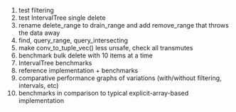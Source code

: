 
1. test filtering
1. test IntervalTree single delete
1. rename delete_range to drain_range and add remove_range that throws the data away
1. find, query_range, query_intersecting
1. make conv_to_tuple_vec() less unsafe, check all transmutes
1. benchmark bulk delete with 10 items at a time
1. IntervalTree benchmarks
1. reference implementation + benchmarks
1. comparative performance graphs of variations (with/without filtering, intervals, etc)
1. benchmarks in comparison to typical explicit-array-based implementation
